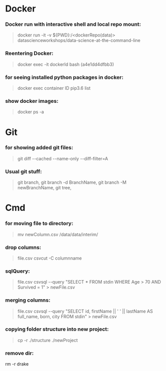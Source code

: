 # Docker

### Docker run with interactive shell and local repo mount:
> docker run -it -v ${PWD}:/<dockerRepo(data)> datascienceworkshops/data-science-at-the-command-line <p>
  
### Reentering Docker:
> docker exec -it dockerId bash (a4e1dd4dfbb3)
  
### for seeing installed python packages in docker:
> docker exec container ID pip3.6 list

### show docker images:
> docker ps -a
  
 
# Git

### for showing added git files: 
> git diff --cached --name-only --diff-filter=A <p>

### Usual git stuff:
> git branch, git branch -d BranchName, git branch -M newBranchName, git tree, 
  
  
# Cmd

### for moving file to directory: 
> mv newColumn.csv /data/data/interim/

### drop columns:
> file.csv csvcut -C columnname

### sqlQuery:
> file.csv csvsql --query "SELECT * FROM stdin WHERE Age > 70 AND Survived = 1" > newFile.csv

### merging columns:
> file.csv csvsql --query "SELECT id, firstName || ' ' || lastName AS full_name, born, city FROM stdin" > newFile.csv

### copying folder structure into new project:
> cp -r ./structure ./newProject

### remove dir:
rm -r drake
